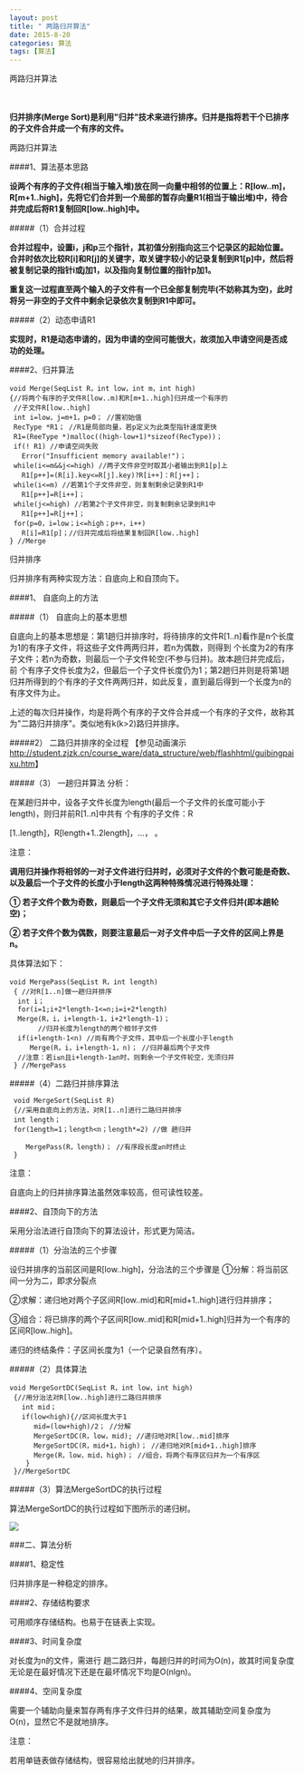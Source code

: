 ```yaml
---
layout: post
title: " 两路归并算法"
date: 2015-8-20
categories: 算法
tags: [算法]
---
```

两路归并算法

<!-- more -->　

**归并排序(Merge Sort)是利用"归并"技术来进行排序。归并是指将若干个已排序的子文件合并成一个有序的文件。**

两路归并算法

####1、算法基本思路

**设两个有序的子文件(相当于输入堆)放在同一向量中相邻的位置上：R[low..m]，R[m+1..high]，先将它们合并到一个局部的暂存向量R1(相当于输出堆)中，待合并完成后将R1复制回R[low..high]中。**

#####（1）合并过程

**合并过程中，设置i，j和p三个指针，其初值分别指向这三个记录区的起始位置。合并时依次比较R[i]和R[j]的关键字，取关键字较小的记录复制到R1[p]中，然后将被复制记录的指针i或j加1，以及指向复制位置的指针p加1。**

**重复这一过程直至两个输入的子文件有一个已全部复制完毕(不妨称其为空)，此时将另一非空的子文件中剩余记录依次复制到R1中即可。**

#####（2）动态申请R1

**实现时，R1是动态申请的，因为申请的空间可能很大，故须加入申请空间是否成功的处理。**

####2、归并算法

    void Merge(SeqList R，int low，int m，int high)
    {//将两个有序的子文件R[low..m)和R[m+1..high]归并成一个有序的
     //子文件R[low..high]
     int i=low，j=m+1，p=0； //置初始值
     RecType *R1； //R1是局部向量，若p定义为此类型指针速度更快
     R1=(ReeType *)malloc((high-low+1)*sizeof(RecType))；
     if(! R1) //申请空间失败
       Error("Insufficient memory available!")；
     while(i<=m&&j<=high) //两子文件非空时取其小者输出到R1[p]上
       R1[p++]=(R[i].key<=R[j].key)?R[i++]：R[j++]；
     while(i<=m) //若第1个子文件非空，则复制剩余记录到R1中
       R1[p++]=R[i++]；
     while(j<=high) //若第2个子文件非空，则复制剩余记录到R1中
       R1[p++]=R[j++]；
     for(p=0，i=low；i<=high；p++，i++)
       R[i]=R1[p]；//归并完成后将结果复制回R[low..high]
    } //Merge

归并排序

归并排序有两种实现方法：自底向上和自顶向下。

####1、 自底向上的方法

#####（1） 自底向上的基本思想

自底向上的基本思想是：第1趟归并排序时，将待排序的文件R[1..n]看作是n个长度为1的有序子文件，将这些子文件两两归并，若n为偶数，则得到 个长度为2的有序子文件；若n为奇数，则最后一个子文件轮空(不参与归并)。故本趟归并完成后，前 个有序子文件长度为2，但最后一个子文件长度仍为1；第2趟归并则是将第1趟归并所得到的个有序的子文件两两归并，如此反复，直到最后得到一个长度为n的有序文件为止。

上述的每次归并操作，均是将两个有序的子文件合并成一个有序的子文件，故称其为"二路归并排序"。类似地有k(k>2)路归并排序。

#####2） 二路归并排序的全过程
  【参见动画演示
<http://student.zjzk.cn/course_ware/data_structure/web/flashhtml/guibingpaixu.htm>】

#####（3） 一趟归并算法
 分析：

在某趟归并中，设各子文件长度为length(最后一个子文件的长度可能小于length)，则归并前R[1..n]中共有 个有序的子文件：R

[1..length]，R[length+1..2length]，…， 。

注意：

**调用归并操作将相邻的一对子文件进行归并时，必须对子文件的个数可能是奇数、以及最后一个子文件的长度小于length这两种特殊情况进行特殊处理：**
　　

**① 若子文件个数为奇数，则最后一个子文件无须和其它子文件归并(即本趟轮空)；**

**② 若子文件个数为偶数，则要注意最后一对子文件中后一子文件的区间上界是n。**

  具体算法如下：

    void MergePass(SeqList R，int length)
     { //对R[1..n]做一趟归并排序
      int i；
      for(i=1;i+2*length-1<=n;i=i+2*length)
      Merge(R，i，i+length-1，i+2*length-1)；
           //归并长度为length的两个相邻子文件
      if(i+length-1<n) //尚有两个子文件，其中后一个长度小于length
         Merge(R，i，i+length-1，n)； //归并最后两个子文件
      //注意：若i≤n且i+length-1≥n时，则剩余一个子文件轮空，无须归并
     } //MergePass

#####（4）二路归并排序算法

     void MergeSort(SeqList R)
     {//采用自底向上的方法，对R[1..n]进行二路归并排序
     int length；
     for(1ength=1；length<n；length*=2) //做 趟归并

        MergePass(R，length)； //有序段长度≥n时终止
     }

注意：

自底向上的归并排序算法虽然效率较高，但可读性较差。

####2、自顶向下的方法
 
采用分治法进行自顶向下的算法设计，形式更为简洁。

#####（1）分治法的三个步骤

设归并排序的当前区间是R[low..high]，分治法的三个步骤是
①分解：将当前区间一分为二，即求分裂点
                   
②求解：递归地对两个子区间R[low..mid]和R[mid+1..high]进行归并排序；

③组合：将已排序的两个子区间R[low..mid]和R[mid+1..high]归并为一个有序的区间R[low..high]。

递归的终结条件：子区间长度为1（一个记录自然有序）。

#####（2）具体算法

    void MergeSortDC(SeqList R，int low，int high)
     {//用分治法对R[low..high]进行二路归并排序
       int mid；
       if(low<high){//区间长度大于1
          mid=(low+high)/2； //分解
          MergeSortDC(R，low，mid); //递归地对R[low..mid]排序
          MergeSortDC(R，mid+1，high)； //递归地对R[mid+1..high]排序
          Merge(R，low，mid，high)； //组合，将两个有序区归并为一个有序区
        }
     }//MergeSortDC

#####（3）算法MergeSortDC的执行过程

算法MergeSortDC的执行过程如下图所示的递归树。

![](http://img-storage.qiniudn.com/15-8-20/53491351.jpg)

###二、算法分析

####1、稳定性

归并排序是一种稳定的排序。

####2、存储结构要求

可用顺序存储结构。也易于在链表上实现。

####3、时间复杂度

对长度为n的文件，需进行 趟二路归并，每趟归并的时间为O(n)，故其时间复杂度无论是在最好情况下还是在最坏情况下均是O(nlgn)。

####4、空间复杂度

需要一个辅助向量来暂存两有序子文件归并的结果，故其辅助空间复杂度为O(n)，显然它不是就地排序。

注意：

若用单链表做存储结构，很容易给出就地的归并排序。

